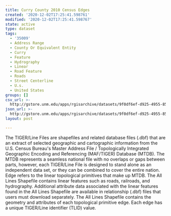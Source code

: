 ```yaml
---
title: Curry County 2010 Census Edges
created: '2020-12-02T17:25:41.598761'
modified: '2020-12-02T17:25:41.598767'
state: active
type: dataset
tags:
  - '35009'
  - Address Range
  - County Or Equivalent Entity
  - Curry
  - Feature
  - Hydrography
  - Linear
  - Road Feature
  - Roads
  - Street Centerline
  - U.s.
  - United States
groups: []
csv_url: >-
  http://gstore.unm.edu/apps/rgisarchive/datasets/9f0df6ef-d925-4955-8506-c1eb7bf5c523/tl_2010_35009_edges.derived.csv
json_url: >-
  http://gstore.unm.edu/apps/rgisarchive/datasets/9f0df6ef-d925-4955-8506-c1eb7bf5c523/tl_2010_35009_edges.derived.json
layout: post

---
```

The TIGER/Line Files are shapefiles and related database files (.dbf) that are an extract of selected geographic and cartographic information from the U.S. Census Bureau's Master Address File / Topologically Integrated Geographic Encoding and Referencing (MAF/TIGER) Database (MTDB).  The MTDB represents a seamless national file with no overlaps or gaps between parts, however, each TIGER/Line File is designed to stand alone as an independent data set, or they can be combined to cover the entire nation.  Edge refers to the linear topological primitives that make up MTDB.  The All Lines Shapefile contains linear features such as roads, railroads, and hydrography.  Additional attribute data associated with the linear features found in the All Lines Shapefile are available in relationship (.dbf) files that users must download separately.  The All Lines Shapefile contains the geometry and attributes of each topological primitive edge.  Each edge has a unique TIGER/Line identifier (TLID) value.  

